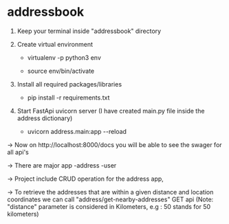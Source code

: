 # addressbook

1. Keep your terminal inside "addressbook" directory
    

2. Create virtual environment 
   - virtualenv -p python3 env

   - source env/bin/activate

3. Install all required packages/libraries
   - pip install -r requirements.txt

4. Start FastApi uvicorn server (I have created main.py file inside the address dictionary)
   - uvicorn address.main:app --reload


-> Now on http://localhost:8000/docs you will be able to see the swager for all api's

-> There are major app
    -address
    -user

-> Project include CRUD operation for the address app,

-> To retrieve the addresses that are within a given distance and location coordinates we can call "address/get-nearby-addresses" GET api
    (Note: "distance" parameter is considered in Kilometers, e.g : 50 stands for 50 kilometers)

